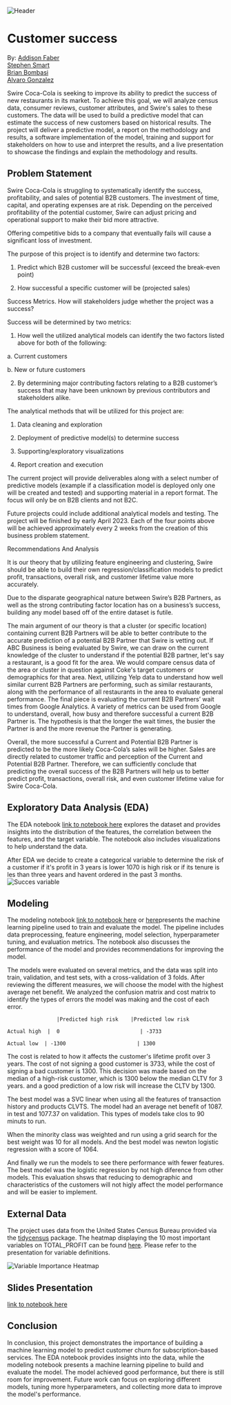 ![Header](https://github.com/ajgonza/Capstone-Project/blob/5cdbc3feaa2379155c2b95ba826f3c5e344b678e/Screenshot_20230129_104746.png)
# Customer success
By: 
[Addison Faber](https://github.com/addyb0y) \
[Stephen Smart](https://github.com/stephenpsmart)\
[Brian Bombasi](https://github.com/bombasibrian)\
[Alvaro Gonzalez](https://github.com/ajgonza)

Swire Coca-Cola is seeking to improve its ability to predict the success of new restaurants in its market. To achieve this goal, we will analyze census data, consumer reviews, customer attributes, and Swire's sales to these customers. The data will be used to build a predictive model that can estimate the success of new customers based on historical results. The project will deliver a predictive model, a report on the methodology and results, a software implementation of the model, training and support for stakeholders on how to use and interpret the results, and a live presentation to showcase the findings and explain the methodology and results. 

## Problem Statement
Swire Coca-Cola is struggling to systematically identify the success, profitability, and sales of potential B2B customers. The investment of time, capital, and operating expenses are at risk. Depending on the perceived profitability of the potential customer, Swire can adjust pricing and operational support to make their bid more attractive.

Offering competitive bids to a company that eventually fails will cause a significant loss of investment.

The purpose of this project is to identify and determine two factors:

1) Predict which B2B customer will be successful (exceed the break-even point)

2) How successful a specific customer will be (projected sales)

Success Metrics. How will stakeholders judge whether the project was a success?

Success will be determined by two metrics:

1) How well the utilized analytical models can identify the two factors listed above for both of the following:

a. Current customers

b. New or future customers

2) By determining major contributing factors relating to a B2B customer’s success that may have been unknown by previous contributors and stakeholders alike.

The analytical methods that will be utilized for this project are:

1) Data cleaning and exploration

2) Deployment of predictive model(s) to determine success

3) Supporting/exploratory visualizations

4) Report creation and execution

The current project will provide deliverables along with a select number of predictive models (example if a classification model is deployed only one will be created and tested) and supporting material in a report format. The focus will only be on B2B clients and not B2C.

Future projects could include additional analytical models and testing. The project will be finished by early April 2023. Each of the four points above will be achieved approximately every 2 weeks from the creation of this business problem statement.

Recommendations And Analysis

It is our theory that by utilizing feature engineering and clustering, Swire should be able to build their own regression/classification models to predict profit, transactions, overall risk, and customer lifetime value more accurately.

Due to the disparate geographical nature between Swire’s B2B Partners, as well as the strong contributing factor location has on a business’s success, building any model based off of the entire dataset is futile.

The main argument of our theory is that a cluster (or specific location) containing current B2B Partners will be able to better contribute to the accurate prediction of a potential B2B Partner that Swire is vetting out. If ABC Business is being evaluated by Swire, we can draw on the current knowledge of the cluster to understand if the potential B2B partner, let's say a restaurant, is a good fit for the area. We would compare census data of the area or cluster in question against Coke's target customers or demographics for that area. Next, utilizing Yelp data to understand how well similar current B2B Partners are performing, such as similar restaurants, along with the performance of all restaurants in the area to evaluate general performance. The final piece is evaluating the current B2B Partners’ wait times from Google Analytics. A variety of metrics can be used from Google to understand, overall, how busy and therefore successful a current B2B Partner is. The hypothesis is that the longer the wait times, the busier the Partner is and the more revenue the Partner is generating.

Overall, the more successful a Current and Potential B2B Partner is predicted to be the more likely Coca-Cola’s sales will be higher. Sales are directly related to customer traffic and perception of the Current and Potential B2B Partner. Therefore, we can sufficiently conclude that predicting the overall success of the B2B Partners will help us to better predict profit, transactions, overall risk, and even customer lifetime value for Swire Coca-Cola.


## Exploratory Data Analysis (EDA)

The EDA notebook [link to notebook here](EDA_Swire_coca_cola.html) explores the dataset and provides insights into the distribution of the features, the correlation between the features, and the target variable. The notebook also includes visualizations to help understand the data.

After EDA we decide to create a categorical variable to determine the risk of a customer if it's profit in 3 years is lower 1070 is high risk or if its tenure is les than three years and havent ordered in the past 3 months.
![Succes variable](https://github.com/ajgonza/Capstone-Project/blob/2cc6d1f76b59269cc7a2a1d5fbb3c3b7e8eca019/target%20variable.png)

## Modeling

The modeling notebook [link to notebook here](Modeling_Alvaro_Gonzalez.html) or [here](https://ajgonza.github.io/Capstone-Project/)presents the machine learning pipeline used to train and evaluate the model. The pipeline includes data preprocessing, feature engineering, model selection, hyperparameter tuning, and evaluation metrics. The notebook also discusses the performance of the model and provides recommendations for improving the model.

The models were evaluated on several metrics, and the data was split into train, validation, and test sets, with a cross-validation of 3 folds. After reviewing the different measures, we will choose the model with the highest average net benefit. We analyzed the confusion matrix and cost matrix to identify the types of errors the model was making and the cost of each error.

                    |Predicted high risk    |Predicted low risk

	Actual high  |	0    				       | -3733  	
	
	Actual low  | -1300		                  | 1300
 
The cost is related to how it affects the customer's lifetime profit over 3 years. The cost of not signing a good customer is 3733, while the cost of signing a bad customer is 1300. This decision was made based on the median of a high-risk customer, which is 1300 below the median CLTV for 3 years. and a good prediction of a low risk will increase the CLTV by 1300.

The best model was a SVC linear when using all the features of transaction history and products CLVTS. The model had an average net benefit of 1087. in test  and 1077.37  on validation. This types of models take clos to 90 minuts to run.

When the minority class was weighted and run using a grid search for the best  weight was 10 for all models. And the best model was newton logistic regression with a score of 1064.

And finally we run the models to see there performance with fewer features. The best model was the logistic regression by not high diference from other models. This evaluation shsws that reducing to demographic and characteristics of the customers will not higly affect the model performance and will be easier to implement.

## External Data

The project uses data from the United States Census Bureau provided via the [tidycensus](https://walker-data.com/tidycensus/) package. The heatmap displaying the 10 most important variables on TOTAL_PROFIT can be found [here](census_var_imp.png). Please refer to the presentation for variable definitions.

![Variable Importance Heatmap](https://github.com/ajgonza/Capstone-Project/blob/d791bec42adb07a41f3246613f891422a45c7c48/census_var_imp.png)

## Slides Presentation
[link to notebook here](Customer_success_slides.pdf)

## Conclusion

In conclusion, this project demonstrates the importance of building a machine learning model to predict customer churn for subscription-based services. The EDA notebook provides insights into the data, while the modeling notebook presents a machine learning pipeline to build and evaluate the model. The model achieved good performance, but there is still room for improvement. Future work can focus on exploring different models, tuning more hyperparameters, and collecting more data to improve the model's performance.
